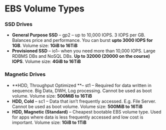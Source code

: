 # EBS Volume Types

### **SSD Drives**

* **General Purpose SSD** – gp2 – up to 10,000 IOPS. 3 IOPS per GB. Balances price and performance. You can burst **upto 3000 IOPS for 1GB**. Volume size: **1GiB to 16TiB**
* **Provisioned SSD** – io1– when you need more than 10,000 IOPS. Large RDBMS DBs and NoSQL DBs. **Up to 32000 \(20000 on the course\) IOPS**. Volume size: **4GiB to 16TiB**

### **Magnetic Drives**

* **HDD, Throughput Optimized **– st1 – Required for data written in sequence. Big Data, DWH, Log processing. Cannot be used as boot volume. Volume size: **500MiB to 16TiB**
* **HDD, Cold** – sc1 – Data that isn’t frequently accessed. E.g. File Server. Cannot be used as boot volume. Volume size: **500MiB to 16TiB**
* **HDD, Magnetic \(Standard\)** – Cheapest bootable EBS volume type. Used for apps where data is less frequently accessed and low cost is important. Volume size: **1GiB to 1TiB**


